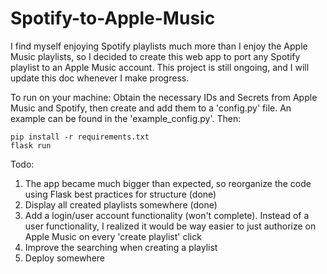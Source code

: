 # Spotify-to-Apple-Music

I find myself enjoying Spotify playlists much more than I enjoy the Apple Music playlists, so I decided to create this web app to port any
Spotify playlist to an Apple Music account. This project is still ongoing, and I will update this doc whenever I make progress.

To run on your machine:
Obtain the necessary IDs and Secrets from Apple Music and Spotify, then create and add them to a 'config.py' file. An example can be found in the 'example_config.py'. Then:
    
    pip install -r requirements.txt
    flask run



Todo:
1. The app became much bigger than expected, so reorganize the code using Flask best practices for structure (done)
2. Display all created playlists somewhere (done)
3. Add a login/user account functionality (won't complete). Instead of a user functionality, I realized it would be way easier
    to just authorize on Apple Music on every 'create playlist' click
4. Improve the searching when creating a playlist
5. Deploy somewhere
